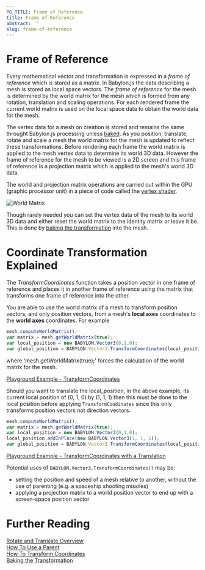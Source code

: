 ```yaml
---
PG_TITLE: Frame of Reference
title: Frame of Reference
abstract: ''
slug: frame-of-reference
---
```



# Frame of Reference

Every mathematical vector and transformation is expressed in a _frame of reference_ which is stored as a matrix.  In Babylon.js the data describing a mesh is stored as local space vectors. The _frame of reference_ for the mesh is determined by the world matrix for the mesh which is formed from any rotation, translation and scaling operations. For each rendered frame the current world matrix is used on the local space data to obtain the world data for the mesh.

The vertex data for a mesh on creation is stored and remains the same throught Babylon.js processing unless [baked](/resources/Baking_Transformations). As you position, translate, rotate and scale a mesh the world matrix for the mesh is updated to reflect these transformations. Before rendering each frame the world matrix is applied to the mesh vertex data to determine its world 3D data. However the frame of reference for the mesh to be viewed is a 2D screen and this frame of reference is a projection matrix which is applied to the mesh's world 3D data.

The world and projection matrix operations are carried out within the GPU (graphic processor unit) in a piece of code called the [vertex shader](/How_To/ShaderIntro).


![World Matrix](/img/resources/world_matrix.jpg)

Though rarely needed you can set the vertex data of the mesh to its world 3D data and either reset the world matrix to the identity matrix or leave it be. This is done by [baking the transformation](/resources/Baking_Transformations) into the mesh.

# Coordinate Transformation Explained

The _TransformCoordinates_ function takes a position vector in one frame of reference and places it in another frame of reference using the matrix that transforms one frame of reference into the other.

You are able to use the world matrix of a mesh to transform position vectors, and only position vectors, from a mesh's **local axes** coordinates to the **world axes** coordinates. For example

```javascript
mesh.computeWorldMatrix();
var matrix = mesh.getWorldMatrix(true);
var local_position = new BABYLON.Vector3(0,1,0);
var global_position = BABYLON.Vector3.TransformCoordinates(local_position, matrix);
```

where 'mesh.getWorldMatrix(true);' forces the calculation of the world matrix for the mesh.

[Playground Example - TransformCoordinates](https://www.babylonjs-playground.com/#TRAIXW)

Should you want to translate the local_position, in the above example, its current local position of (0, 1, 0) by (1, 1, 1) then this must be done to the local position before applying `TransformCoodinates` since this only transforms position vectors not direction vectors.

```javascript
mesh.computeWorldMatrix();
var matrix = mesh.getWorldMatrix(true);
var local_position = new BABYLON.Vector3(0,1,0);
local_position.addInPlace(new BABYLON.Vector3(1, 1, 1));
var global_position = BABYLON.Vector3.TransformCoordinates(local_position, matrix);
```

[Playground Example - TransformCoordinates with a Translation](https://www.babylonjs-playground.com/#TRAIXW#1)

Potential uses of `BABYLON.Vector3.TransformCoordinates()` may be:

- setting the position and speed of a mesh relative to another, without the use of parenting
 (e.g. a spaceship shooting missiles)
- applying a projection matrix to a world position vector to end up with a screen-space position vector

# Further Reading

[Rotate and Translate Overview](/features/Position,_Rotation,_Scaling)  
[How To Use a Parent](/How_To/Parenting)  
[How To Transform Coordinates](/How_To/Transform_Coordinates)  
[Baking the Transformation](/resources/Baking_Transformations)  
